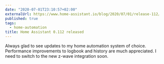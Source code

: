 ```yaml
---
date: "2020-07-01T23:10:57+02:00"
externalUrl: https://www.home-assistant.io/blog/2020/07/01/release-112/
published: true
tags:
  - home-automation
title: Home Assistant 0.112 released
---
```


Always glad to see updates to my home automation system of choice.
Performance improvements to logbook and history are much appreciated. I need to switch to the new z-wave integration soon.
